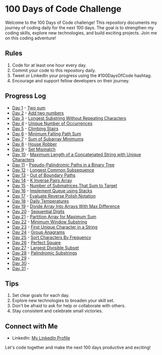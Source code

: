 # 100 Days of Code Challenge

Welcome to the 100 Days of Code challenge! This repository documents my journey of coding daily for the next 100 days. The goal is to strengthen my coding skills, explore new technologies, and build exciting projects. Join me on this coding adventure!

## Rules
1. Code for at least one hour every day.
2. Commit your code to this repository daily.
3. Tweet or LinkedIn your progress using the #100DaysOfCode hashtag.
4. Encourage and support fellow developers on their journey.

## Progress Log
* [Day 1](#) - [Two sum](https://github.com/Ayushsaini20/100-Days-Of-Code/tree/main/DAY%201)
* [Day 2](#) - [Add two numbers](https://github.com/Ayushsaini20/100-Days-Of-Code/tree/main/DAY%202)
* [Day 3](#) - [Longest Substring Without Repeating Characters](https://github.com/Ayushsaini20/100-Days-Of-Code/tree/main/DAY3)
* [Day 4](#) - [Unique Number of Occurrences](https://github.com/Ayushsaini20/100-Days-Of-Code/tree/main/DAY4)
* [Day 5](#) - [Climbing Stairs](https://github.com/Ayushsaini20/100-Days-Of-Code/tree/main/DAY5)
* [Day 6](#) - [Minimum Falling Path Sum](https://github.com/Ayushsaini20/100-Days-Of-Code/tree/main/DAY6)
* [Day 7](#) - [Sum of Subarray Minimums](https://github.com/Ayushsaini20/100-Days-Of-Code/tree/main/DAY7)
* [Day 8](#) - [House Robber](https://github.com/Ayushsaini20/100-Days-Of-Code/tree/main/DAY8-HOUSE_ROBBER)
* [Day 9](#) - [Set Mismatch](https://github.com/Ayushsaini20/100-Days-Of-Code/tree/main/DAY%209-%20SET%20MISMATCH)
* [Day 10](#) - [Maximum Length of a Concatenated String with Unique Characters](https://github.com/Ayushsaini20/100-Days-Of-Code/tree/main/DAY%2010-Maximum%20Length%20of%20a%20Concatenated%20String%20with%20Unique%20Characters)
* [Day 11](#) - [Pseudo-Palindromic Paths in a Binary Tree](https://github.com/Ayushsaini20/100-Days-Of-Code/tree/main/DAY%2011%20-%20Pseudo-Palindromic%20Paths%20in%20a%20Binary%20Tree)
* [Day 12](#) - [Longest Common Subsequence](https://github.com/Ayushsaini20/100-Days-Of-Code/tree/main/DAY%2012-%20Longest%20Common%20Subsequence)
* [Day 13](#) - [Out of Boundary Paths](https://github.com/Ayushsaini20/100-Days-Of-Code/tree/main/DAYS%2013%20-%20Out%20of%20Boundary%20Paths)
* [Day 14](#) - [K Inverse Pairs  Array](https://github.com/Ayushsaini20/100-Days-Of-Code/tree/main/DAY%2014-%20%20K%20Inverse%20Pairs%20%20Array)
* [Day 15](#) - [Number of Submatrices That Sum to Target](https://github.com/Ayushsaini20/100-Days-Of-Code/tree/main/DAY%2015-%20Number%20of%20Submatrices%20That%20Sum%20to%20Target)
* [Day 16](#) - [Implement Queue using Stacks](https://github.com/Ayushsaini20/100-Days-Of-Code/tree/main/DAY%2016%20-%20Implement%20Queue%20using%20Stacks)
* [Day 17](#) - [Evaluate Reverse Polish Notation](https://github.com/Ayushsaini20/100-Days-Of-Code/tree/main/DAY%2017%20-%20Evaluate%20Reverse%20Polish%20Notation)
* [Day 18](#) - [Daily Temperatures](https://github.com/Ayushsaini20/100-Days-Of-Code/tree/main/DAY%2018%20-%20Daily%20Temperatures)
* [Day 19](#) - [Divide Array Into Arrays With Max Difference](https://github.com/Ayushsaini20/100-Days-Of-Code/tree/main/DAY%20-%2019%20Divide%20Array%20Into%20Arrays%20With%20Max%20Difference)
* [Day 20](#) - [Sequential Digits](https://github.com/Ayushsaini20/100-Days-Of-Code/tree/main/DAY-20%20Sequential%20Digits)
* [Day 21](#) - [Partition Array for Maximum Sum](https://github.com/Ayushsaini20/100-Days-Of-Code/tree/main/Day%2021%20Partition%20Array%20for%20Maximum%20Sum%20) 
* [Day 22](#) - [Minimum Window Substring](https://github.com/Ayushsaini20/100-Days-Of-Code/tree/main/DAY%2022%20-Minimum%20Window%20Substring)
* [Day 23](#) - [First Unique Character in a String](https://github.com/Ayushsaini20/100-Days-Of-Code/tree/main/DAY%2023%20-First%20Unique%20Character%20in%20a%20String)
* [Day 24](#) - [Group Anagrams](https://github.com/Ayushsaini20/100-Days-Of-Code/tree/main/DAY%2024-%20Group%20Anagrams%20) 
* [Day 25](#) - [Sort Characters By Frequency](https://github.com/Ayushsaini20/100-Days-Of-Code/tree/main/DAY%2025%20-Sort%20Characters%20By%20Frequency)
* [Day 26](#) - [Perfect Square](https://github.com/Ayushsaini20/100-Days-Of-Code/tree/main/DAY%2026%20-%20Perfect%20Squares)
* [Day 27](#) - [Largest Divisible Subset](https://github.com/Ayushsaini20/100-Days-Of-Code/tree/main/DAY%2027%20-%20Largest%20Divisible%20Subset)
* [Day 28](#) - [Palindromic Substrings](https://github.com/Ayushsaini20/100-Days-Of-Code/tree/main/DAY%2028-%20Palindromic%20Substrings)
* [Day 29](#) -
* [Day 30](#) -
* [Day 31](#) -


## Tips
1. Set clear goals for each day.
2. Explore new technologies to broaden your skill set.
3. Don't be afraid to ask for help or collaborate with others.
4. Stay consistent and celebrate small victories.

## Connect with Me
- LinkedIn: [My LinkedIn Profile](https://www.linkedin.com/in/ayush-saini-b23314237/)

Let's code together and make the next 100 days productive and exciting!

  
